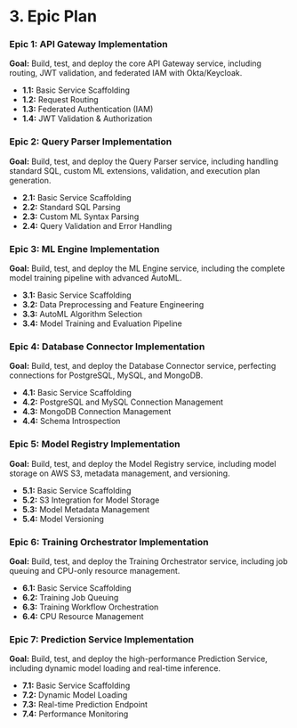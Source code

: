 # 3. Epic Plan

### Epic 1: API Gateway Implementation
**Goal:** Build, test, and deploy the core API Gateway service, including routing, JWT validation, and federated IAM with Okta/Keycloak.
* **1.1:** Basic Service Scaffolding
* **1.2:** Request Routing
* **1.3:** Federated Authentication (IAM)
* **1.4:** JWT Validation & Authorization

### Epic 2: Query Parser Implementation
**Goal:** Build, test, and deploy the Query Parser service, including handling standard SQL, custom ML extensions, validation, and execution plan generation.
* **2.1:** Basic Service Scaffolding
* **2.2:** Standard SQL Parsing
* **2.3:** Custom ML Syntax Parsing
* **2.4:** Query Validation and Error Handling

### Epic 3: ML Engine Implementation
**Goal:** Build, test, and deploy the ML Engine service, including the complete model training pipeline with advanced AutoML.
* **3.1:** Basic Service Scaffolding
* **3.2:** Data Preprocessing and Feature Engineering
* **3.3:** AutoML Algorithm Selection
* **3.4:** Model Training and Evaluation Pipeline

### Epic 4: Database Connector Implementation
**Goal:** Build, test, and deploy the Database Connector service, perfecting connections for PostgreSQL, MySQL, and MongoDB.
* **4.1:** Basic Service Scaffolding
* **4.2:** PostgreSQL and MySQL Connection Management
* **4.3:** MongoDB Connection Management
* **4.4:** Schema Introspection

### Epic 5: Model Registry Implementation
**Goal:** Build, test, and deploy the Model Registry service, including model storage on AWS S3, metadata management, and versioning.
* **5.1:** Basic Service Scaffolding
* **5.2:** S3 Integration for Model Storage
* **5.3:** Model Metadata Management
* **5.4:** Model Versioning

### Epic 6: Training Orchestrator Implementation
**Goal:** Build, test, and deploy the Training Orchestrator service, including job queuing and CPU-only resource management.
* **6.1:** Basic Service Scaffolding
* **6.2:** Training Job Queuing
* **6.3:** Training Workflow Orchestration
* **6.4:** CPU Resource Management

### Epic 7: Prediction Service Implementation
**Goal:** Build, test, and deploy the high-performance Prediction Service, including dynamic model loading and real-time inference.
* **7.1:** Basic Service Scaffolding
* **7.2:** Dynamic Model Loading
* **7.3:** Real-time Prediction Endpoint
* **7.4:** Performance Monitoring